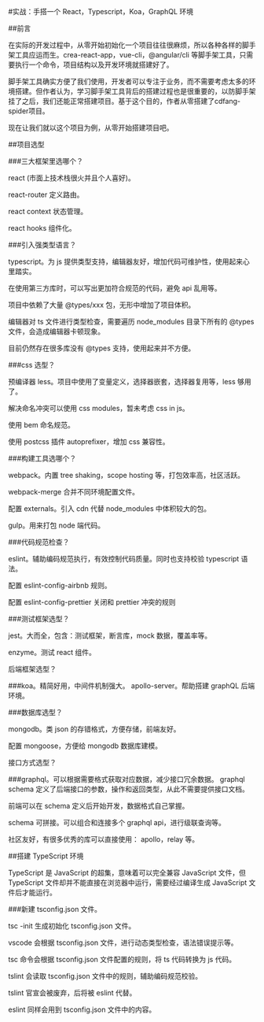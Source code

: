 #实战：手搭一个 React，Typescript，Koa，GraphQL 环境

##前言


在实际的开发过程中，从零开始初始化一个项目往往很麻烦，所以各种各样的脚手架工具应运而生。crea-react-app，vue-cli，@angular/cli 等脚手架工具，只需要执行一个命令，项目结构以及开发环境就搭建好了。

脚手架工具确实方便了我们使用，开发者可以专注于业务，而不需要考虑太多的环境搭建。但作者认为，学习脚手架工具背后的搭建过程也是很重要的，以防脚手架挂了之后，我们还能正常搭建项目。基于这个目的，作者从零搭建了cdfang-spider项目。

现在让我们就以这个项目为例，从零开始搭建项目吧。

##项目选型

###三大框架里选哪个？

react (市面上技术栈很火并且个人喜好)。

react-router 定义路由。

react context 状态管理。

react hooks 组件化。

###引入强类型语言？

typescript。为 js 提供类型支持，编辑器友好，增加代码可维护性，使用起来心里踏实。

在使用第三方库时，可以写出更加符合规范的代码，避免 api 乱用等。

项目中依赖了大量 @types/xxx 包，无形中增加了项目体积。

编辑器对 ts 文件进行类型检查，需要遍历 node_modules 目录下所有的 @types 文件，会造成编辑器卡顿现象。

目前仍然存在很多库没有 @types 支持，使用起来并不方便。


###css 选型？

预编译器 less。项目中使用了变量定义，选择器嵌套，选择器复用等，less 够用了。

解决命名冲突可以使用 css modules，暂未考虑 css in js。

使用 bem 命名规范。

使用 postcss 插件 autoprefixer，增加 css 兼容性。

###构建工具选哪个？

webpack。内置 tree shaking，scope hosting 等，打包效率高，社区活跃。

webpack-merge 合并不同环境配置文件。

配置 externals。引入 cdn 代替 node_modules 中体积较大的包。

gulp。用来打包 node 端代码。

###代码规范检查？

eslint。辅助编码规范执行，有效控制代码质量。同时也支持校验 typescript 语法。

配置 eslint-config-airbnb 规则。

配置 eslint-config-prettier 关闭和 prettier 冲突的规则

###测试框架选型？

jest。大而全，包含：测试框架，断言库，mock 数据，覆盖率等。

enzyme。测试 react 组件。

后端框架选型？

###koa。精简好用，中间件机制强大。
apollo-server。帮助搭建 graphQL 后端环境。

###数据库选型？

mongodb。类 json 的存错格式，方便存储，前端友好。

配置 mongoose，方便给 mongodb 数据库建模。

接口方式选型？

###graphql。可以根据需要格式获取对应数据，减少接口冗余数据。
graphql schema 定义了后端接口的参数，操作和返回类型，从此不需要提供接口文档。

前端可以在 schema 定义后开始开发，数据格式自己掌握。

schema 可拼接。可以组合和连接多个 graphql api，进行级联查询等。

社区友好，有很多优秀的库可以直接使用： apollo，relay 等。

##搭建 TypeScript 环境

TypeScript 是 JavaScript 的超集，意味着可以完全兼容 JavaScript 文件，但 TypeScript 文件却并不能直接在浏览器中运行，需要经过编译生成 JavaScript 文件后才能运行。

###新建 tsconfig.json 文件。

tsc -init 生成初始化 tsconfig.json 文件。

vscode 会根据 tsconfig.json 文件，进行动态类型检查，语法错误提示等。

tsc 命令会根据 tsconfig.json 文件配置的规则，将 ts 代码转换为 js 代码。

tslint 会读取 tsconfig.json 文件中的规则，辅助编码规范校验。

tslint 官宣会被废弃，后将被 eslint 代替。

eslint 同样会用到 tsconfig.json 文件中的内容。